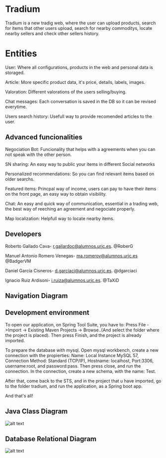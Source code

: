 # Tradium

Tradium is a new tradig web, where the user can upload products, search for items that other users upload, search for nearby commoditys, locate nearby sellers and check other sellers history.


# Entities
User: Where all configurations, products in the web and personal data is storaged.

Article:  More specific product data, it's price, details, labels, images.

Valoration: Different valorations of the users selling/buying.

Chat messages: Each conversation is saved in the DB so it can be revised everytime.

Users search history: Usefull way to provide recomended articles to the user.

## Advanced funcionalities
Negociation Bot: Funcionality that helps with a agreements when you can not speak with the other person.

SN sharing: An easy way to public your items in different Social networks

Personalized recommendations: So you can find relevant items based on older searchs.

Featured items: Princpal way of income, users can pay to have their items on the front page, an easy way to obtain visibility.

Chat: An easy and quick way of communication, essential in a trading web, the best way of reeching an agreement and negociate properly.

Map localization: Helpfull way to locate nearby items.

## Developers
Roberto Gallado Cava- r.gallardoc@alumnos.urjc.es. @RoberG

Manuel Antonio Romero Venegas- ma.romerov@alumnos.urjc.es @BadgerVM

Daniel García Cisneros- d.garciaci@alumnos.urjc.es. @dgarciaci

Ignacio Ruiz Ardisoni- i.ruiza@alumnos.urjc.es. @TaXiD

## Navigation Diagram
## Development environment
To open our application, on Spring Tool Suite, you have to: 
Press File ->Import -> Existing Maven Projects -> Browse..(And select the folder where the project is placed).
Then press Finish, and the project is already imported.

To prepare the database with mysql. Open mysql workbench, create a new connection with the propierties:
Name: Local Instance MySQL 57, Connection Method: Standard (TCP/IP), Hostname: localhost, Port:3306, username:root, and password:pass.
Then press close, and run the connection.
In the connection, create a new schema, with the name: Test.

After that, come back to the STS, and in the project that u have imported, go to the folder tradium, and run the application, as a 
Spring boot app. 

And that's all!

## Java Class Diagram
![alt text](https://github.com/RoberG/Tradium/blob/master/classDiagram2.png)

## Database Relational Diagram

![alt text](https://github.com/RoberG/Tradium/blob/master/relational.png)
